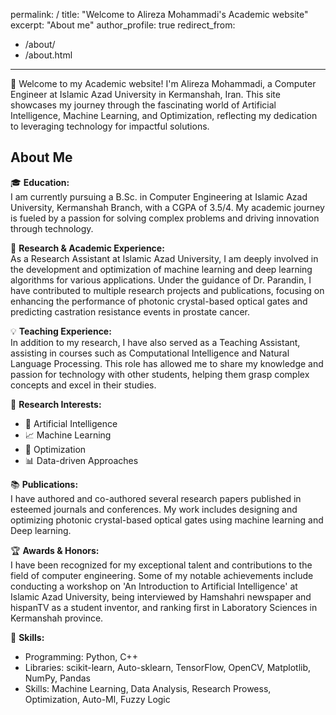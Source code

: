 permalink: /
title: "Welcome to Alireza Mohammadi's Academic website"
excerpt: "About me"
author_profile: true
redirect_from:
  - /about/
  - /about.html
---

👋 Welcome to my Academic website! I'm Alireza Mohammadi, a Computer Engineer at Islamic Azad University in Kermanshah, Iran. This site showcases my journey through the fascinating world of Artificial Intelligence, Machine Learning, and Optimization, reflecting my dedication to leveraging technology for impactful solutions.

## About Me

🎓 **Education:**  
I am currently pursuing a B.Sc. in Computer Engineering at Islamic Azad University, Kermanshah Branch, with a CGPA of 3.5/4. My academic journey is fueled by a passion for solving complex problems and driving innovation through technology.

🔬 **Research & Academic Experience:**  
As a Research Assistant at Islamic Azad University, I am deeply involved in the development and optimization of machine learning and deep learning algorithms for various applications. Under the guidance of Dr. Parandin, I have contributed to multiple research projects and publications, focusing on enhancing the performance of photonic crystal-based optical gates and predicting castration resistance events in prostate cancer.

💡 **Teaching Experience:**  
In addition to my research, I have also served as a Teaching Assistant, assisting in courses such as Computational Intelligence and Natural Language Processing. This role has allowed me to share my knowledge and passion for technology with other students, helping them grasp complex concepts and excel in their studies.

🚀 **Research Interests:**
- 🤖 Artificial Intelligence
- 📈 Machine Learning
- 🔧 Optimization
- 📊 Data-driven Approaches

📚 **Publications:**  
I have authored and co-authored several research papers published in esteemed journals and conferences. My work includes designing and optimizing photonic crystal-based optical gates using machine learning and Deep learning.

🏆 **Awards & Honors:**  
I have been recognized for my exceptional talent and contributions to the field of computer engineering. Some of my notable achievements include conducting a workshop on 'An Introduction to Artificial Intelligence' at Islamic Azad University, being interviewed by Hamshahri newspaper and hispanTV as a student inventor, and ranking first in Laboratory Sciences in Kermanshah province.

🔧 **Skills:**
- Programming: Python, C++
- Libraries: scikit-learn, Auto-sklearn, TensorFlow, OpenCV, Matplotlib, NumPy, Pandas
- Skills: Machine Learning, Data Analysis, Research Prowess, Optimization, Auto-Ml, Fuzzy Logic


